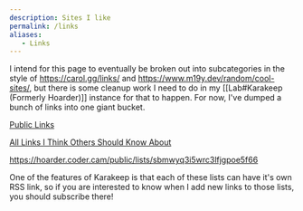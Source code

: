 ```yaml
---
description: Sites I like
permalink: /links
aliases:
   - Links
---
```


I intend for this page to eventually be broken out into subcategories in the style of https://carol.gg/links/ and https://www.m19y.dev/random/cool-sites/, but there is some cleanup work I need to do in my [[Lab#Karakeep (Formerly Hoarder)]] instance for that to happen. For now, I've dumped a bunch of links into one giant bucket.


<div class="rich-link-card-container">
    <a class="rich-link-card" href="https://hoarder.coder.cam/public/lists/sbmwyq3i5wrc3lfjgpoe5f66" target="_blank">
	    <div class="rich-link-image-container">
		    <div class="rich-link-image" style="background-image: url('https://hoarder.coder.cam/icon.png?a7a93df59b866555')">
	        </div>
	    </div>
	    <div class="rich-link-card-text">
		    <p class="rich-link-card-title">Public Links</p>
		    <p class="rich-link-card-description">
		        All Links I Think Others Should Know About
		    </p>
		    <p class="rich-link-href">
		        https://hoarder.coder.cam/public/lists/sbmwyq3i5wrc3lfjgpoe5f66
		    </p>
	    </div>
    </a>
</div>


One of the features of Karakeep is that each of these lists can have it's own RSS link, so if you are interested to know when I add new links to those lists, you should subscribe there!